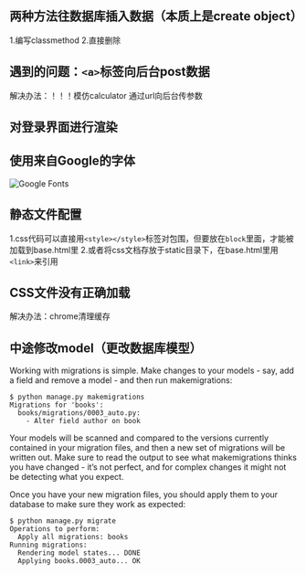 ## 两种方法往数据库插入数据（本质上是create object）
1.编写classmethod
2.直接删除

## 遇到的问题：`<a>`标签向后台post数据
解决办法：！！！模仿calculator 通过url向后台传参数

## 对登录界面进行渲染

## 使用来自Google的字体
![Google Fonts](https://fonts.google.com/)
## 静态文件配置
1.css代码可以直接用`<style></style>`标签对包围，但要放在`block`里面，才能被加载到base.html里
2.或者将css文档存放于static目录下，在base.html里用`<link>`来引用
## CSS文件没有正确加载
解决办法：chrome清理缓存

## 中途修改model（更改数据库模型）
Working with migrations is simple. Make changes to your models - say, add a field and remove a model - and then run makemigrations:
```
$ python manage.py makemigrations
Migrations for 'books':
  books/migrations/0003_auto.py:
    - Alter field author on book
```
Your models will be scanned and compared to the versions currently contained in your migration files, and then a new set of migrations will be written out. Make sure to read the output to see what makemigrations thinks you have changed - it’s not perfect, and for complex changes it might not be detecting what you expect.

Once you have your new migration files, you should apply them to your database to make sure they work as expected:
```
$ python manage.py migrate
Operations to perform:
  Apply all migrations: books
Running migrations:
  Rendering model states... DONE
  Applying books.0003_auto... OK
```
